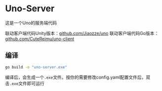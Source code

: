 # Uno-Server

这是一个Uno的服务端代码

联动客户端代码Unity版本：[github.com/Jiaozze/uno](https://github.com/Jiaozze/uno)
联动客户端代码Go版本：[github.com/CuteReimu/uno-client](https://github.com/CuteReimu/uno-client)

## 编译

```bash
go build -o "uno-server.exe"
```

编译后，会生成一个`.exe`文件。按你的需要修改config.yaml配置文件后，双击`.exe`文件即可运行
